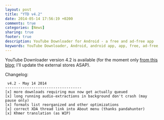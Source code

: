 ```yaml
---
layout: post
title: "YTD v4.2"
date: 2014-05-14 17:56:19 +0200
comments: true
categories: [News]
sharing: true
footer: true
description: YouTube Downloader for Android - a free and ad-free app
keywords: YouTube Downloader, Android, android app, app, free, ad-free, no ads, dentex, video, YouTube, downloader
---
```

YouTube Downloader version 4.2 is available (for the moment only [from this blog](http://dentex.github.io/files/apk/latest/dentex.youtube.downloader.apk); I'll update the external stores ASAP).

Changelog:

     v4.2 - May 14 2014
    -----------------------------------
    [x] more downloads requiring mux now get actually queued
    [x] long running audio-extractions in background don't crash (may pause only) 
    [x] formats list reorganized and other optimizations
    [x] correct XDA thread link into About menu (thanks pandahunter)
    [x] Khmer translation (as WIP)
